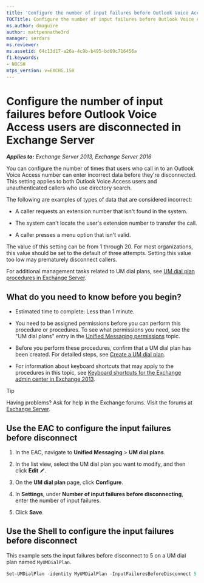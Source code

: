 ```yaml
---
title: 'Configure the number of input failures before Outlook Voice Access users are disconnected: Exchange 2013 Help'
TOCTitle: Configure the number of input failures before Outlook Voice Access users are disconnected
ms.author: dmaguire
author: mattpennathe3rd
manager: serdars
ms.reviewer:
ms.assetid: 64c13d17-a26a-4c9b-b495-bd69c716456a
f1.keywords:
- NOCSH
mtps_version: v=EXCHG.150
---
```


# Configure the number of input failures before Outlook Voice Access users are disconnected in Exchange Server

_**Applies to:** Exchange Server 2013, Exchange Server 2016_

You can configure the number of times that users who call in to an Outlook Voice Access number can enter incorrect data before they're disconnected. This setting applies to both Outlook Voice Access users and unauthenticated callers who use directory search.

The following are examples of types of data that are considered incorrect:

- A caller requests an extension number that isn't found in the system.

- The system can't locate the user's extension number to transfer the call.

- A caller presses a menu option that isn't valid.

The value of this setting can be from 1 through 20. For most organizations, this value should be set to the default of three attempts. Setting this value too low may prematurely disconnect callers.

For additional management tasks related to UM dial plans, see [UM dial plan procedures in Exchange Server](um-dial-plan-procedures-exchange-2013-help.md).

## What do you need to know before you begin?

- Estimated time to complete: Less than 1 minute.

- You need to be assigned permissions before you can perform this procedure or procedures. To see what permissions you need, see the "UM dial plans" entry in the [Unified Messaging permissions](unified-messaging-permissions-exchange-2013-help.md) topic.

- Before you perform these procedures, confirm that a UM dial plan has been created. For detailed steps, see [Create a UM dial plan](create-um-dial-plan-exchange-2013-help.md).

- For information about keyboard shortcuts that may apply to the procedures in this topic, see [Keyboard shortcuts for the Exchange admin center in Exchange 2013](keyboard-shortcuts-in-the-exchange-admin-center-2013-help.md).

> [!TIP]
> Having problems? Ask for help in the Exchange forums. Visit the forums at [Exchange Server](https://go.microsoft.com/fwlink/p/?linkId=60612).

## Use the EAC to configure the input failures before disconnect

1. In the EAC, navigate to **Unified Messaging** \> **UM dial plans**.

2. In the list view, select the UM dial plan you want to modify, and then click **Edit** ![Edit icon](images/ITPro_EAC_EditIcon.gif).

3. On the **UM dial plan** page, click **Configure**.

4. In **Settings**, under **Number of input failures before disconnecting**, enter the number of input failures.

5. Click **Save**.

## Use the Shell to configure the input failures before disconnect

This example sets the input failures before disconnect to 5 on a UM dial plan named `MyUMDialPlan`.

```powershell
Set-UMDialPlan -identity MyUMDialPlan -InputFailuresBeforeDisconnect 5
```
